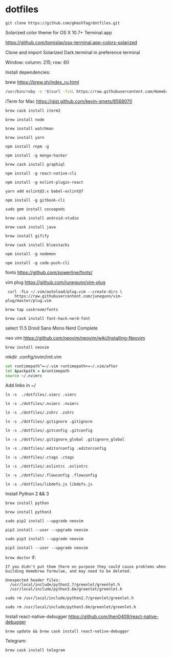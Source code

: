 # dotfiles

`git clone https://github.com/gHashTag/dotfiles.git`

Solarized color theme for OS X 10.7+ Terminal.app

https://github.com/tomislav/osx-terminal.app-colors-solarized

Clone and import Solarized Dark.terminal in preference terminal

Window: column: 215; row: 60


Install dependencies:

brew https://brew.sh/index_ru.html

```bash
/usr/bin/ruby -e "$(curl -fsSL https://raw.githubusercontent.com/Homebrew/install/master/install)"
```

iTerm for Mac https://gist.github.com/kevin-smets/8568070

`brew cask install iterm2`

`brew install node`

`brew install watchman`

`brew install yarn`

`npm install rnpm -g`

`npm install -g mongo-hacker`

`brew cask install graphiql`

`npm install -g react-native-cli`

`npm install -g eslint-plugin-react`

`yarn add eslint@3.x babel-eslint@7`

`npm install -g gitbook-cli`

`sudo gem install cocoapods`

`brew cask install android-studio`

`brew cask install java`

`brew install gifify`

`brew cask install bluestacks`

`npm install -g nodemon`

`npm install -g code-push-cli`


fonts https://github.com/powerline/fonts/

vim plug https://github.com/junegunn/vim-plug
```
 curl -fLo ~/.vim/autoload/plug.vim --create-dirs \
    https://raw.githubusercontent.com/junegunn/vim-plug/master/plug.vim
```

`brew tap caskroom/fonts`

`brew cask install font-hack-nerd-font`

select 11.5 Droid Sans Mono Nerd Complete

neo vim https://github.com/neovim/neovim/wiki/Installing-Neovim

`brew install neovim`

mkdir .config/nvim/init.vim

```bash 
set runtimepath^=~/.vim runtimepath+=~/.vim/after
let &packpath = &runtimepath
source ~/.nvimrc
```

Add links in ~/

`ln -s  ./dotfiles/.vimrc .vimrc`

`ln -s ./dotfiles/.nvimrc .nvimrc`

`ln -s ./dotfiles/.zshrc .zshrc`

`ln -s ./dotfiles/.gitignore .gitignore`

`ln -s ./dotfiles/.gitconfig .gitconfig`

`ln -s ./dotfiles/.gitignore_global .gitignore_global`

`ln -s ./dotfiles/.editorconfig .editorconfig`

`ln -s ./dotfiles/.ctags .ctags`

`ln -s ./dotfiles/.eslintrc .eslintrc`

`ln -s ./dotfiles/.flowconfig .flowconfig`

`ln -s ./dotfiles/libdefs.js libdefs.js`

Install Python 2 && 3

`brew install python`

`brew install python3`

`sudo pip2 install --upgrade neovim`

`pip2 install --user --upgrade neovim`

`sudo pip3 install --upgrade neovim`

`pip3 install --user --upgrade neovim`

`brew doctor`
if:

```Warning: Unbrewed header files were found in /usr/local/include.
If you didn't put them there on purpose they could cause problems when
building Homebrew formulae, and may need to be deleted.

Unexpected header files:
  /usr/local/include/python2.7/greenlet/greenlet.h
  /usr/local/include/python3.6m/greenlet/greenlet.h
``` 

`sudo rm /usr/local/include/python2.7/greenlet/greenlet.h`

`sudo rm /usr/local/include/python3.6m/greenlet/greenlet.h`


Install react-native-debugger https://github.com/jhen0409/react-native-debugger

`brew update && brew cask install react-native-debugger`

Telegram:

`brew cask install telegram`
